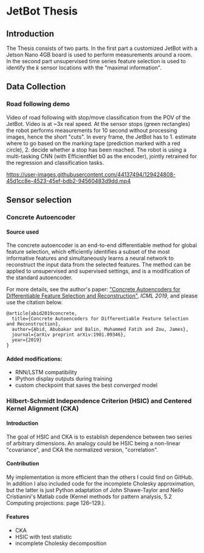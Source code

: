 # JetBot Thesis

## Introduction
The Thesis consists of two parts. In the first part a customized JetBot with a Jetson Nano 4GB board is used to perform measurements around a room. In the second part unsupervised time series feature selection is used to identify the _k_ sensor locations with the "maximal information".

## Data Collection
### Road following demo
Video of road following with stop/move classification from the POV of the JetBot. Video is at ~3x real speed. At the sensor stops (green rectangles) the robot performs measurements for 10 second without processing images, hence the short "cuts".
In every frame, the JetBot has to 1. estimate where to go based on the marking tape (prediction marked with a red circle), 2. decide whether a stop has been reached. The robot is using a multi-tasking CNN (with EfficientNet b0 as the encoder), jointly retrained for the regression and classification tasks.

https://user-images.githubusercontent.com/44137494/129424808-45d1cc8e-4523-45ef-bdb2-94560483d9dd.mp4

## Sensor selection
### Concrete Autoencoder
#### Source used
The concrete autoencoder is an end-to-end differentiable method for global feature selection, which efficiently identifies a subset of the most informative features and simultaneously learns a neural network to reconstruct the input data from the selected features. The method can be applied to unsupervised and supervised settings, and is a modification of the standard autoencoder.

For more details, see the author's paper: ["Concrete Autoencoders for Differentiable Feature Selection and Reconstruction"](https://arxiv.org/abs/1901.09346), *ICML 2019*, and please use the citation below.

```
@article{abid2019concrete,
  title={Concrete Autoencoders for Differentiable Feature Selection and Reconstruction},
  author={Abid, Abubakar and Balin, Muhammed Fatih and Zou, James},
  journal={arXiv preprint arXiv:1901.09346},
  year={2019}
}
```
#### Added modifications:
- RNN/LSTM compatibility
- IPython display outputs during training
- custom checkpoint that saves the best _converged_ model
### Hilbert-Schmidt Independence Criterion (HSIC) and Centered Kernel Alignment (CKA)
#### Introduction
The goal of HSIC and CKA is to establish dependence between two series of arbitrary dimensions. An analogy could be HSIC being a non-linear "covariance", and CKA the normalized version, "correlation".
#### Contribution
My implementation is more efficient than the others I could find on GitHub. In addition I also included code for the incomplete Cholesky approximation, but the latter is just Python adaptation of John Shawe-Taylor and Nello Cristianini's Matlab code (Kernel methods for pattern analysis, 5.2 Computing projections: page 126–129.).
#### Features
- CKA
- HSIC with test statistic
- incomplete Cholesky decomposition
